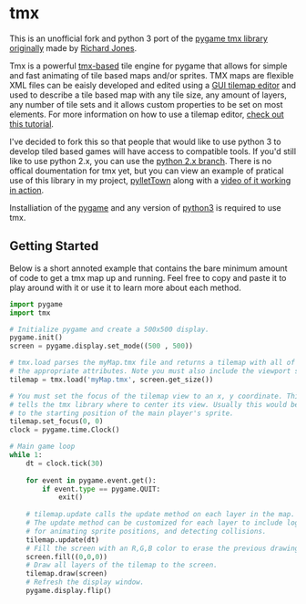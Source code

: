 tmx
===

This is an unofficial fork and python 3 port of the [pygame tmx library originally](https://bitbucket.org/r1chardj0n3s/pygame-tutorial/src/995c364f087cc24e20682f642b3b406e7e3dcdae/tmx.py) made by [Richard Jones](https://bitbucket.org/r1chardj0n3s). 

Tmx is a powerful [tmx-based](https://github.com/bjorn/tiled/wiki/TMX-Map-Format) tile engine for pygame that allows for simple and fast animating of tile based maps and/or sprites. TMX maps are flexible XML files can be eaisly developed and edited using a [GUI tilemap editor](http://www.mapeditor.org/) and used to describe a tile based map with any tile size, any amount of layers, any number of tile sets and it allows custom properties to be set on most elements. For more information on how to use a tilemap editor, [check out this tutorial](http://gamedev.tutsplus.com/tutorials/level-design/introduction-to-tiled-map-editor/).

I've decided to fork this so that people that would like to use python 3 to develop tiled based games will have access to compatible tools. If you'd still like to use python 2.x, you can use the [python 2.x branch](https://github.com/RenfredH04/tmx/tree/python2.x).
There is no offical doumentation for tmx yet, but you can view an example of pratical use of this library in my project, [pylletTown](https://github.com/RenfredH04/pylletTown) along with a [video of it working in action](http://youtu.be/KnOMXyqbxqY).

Installiation of the [pygame](http://www.pygame.org/install.html) and any version of [python3](http://www.python.org/getit/) is required to use tmx.

## Getting Started

Below is a short annoted example that contains the bare minimum amount of code to get a tmx map up and running. Feel free to copy and paste it to play around with it or use it to learn more about each method.

```python
import pygame
import tmx

# Initialize pygame and create a 500x500 display.
pygame.init()
screen = pygame.display.set_mode((500 , 500))

# tmx.load parses the myMap.tmx file and returns a tilemap with all of
# the appropriate attributes. Note you must also include the viewport size. 
tilemap = tmx.load('myMap.tmx', screen.get_size())

# You must set the focus of the tilemap view to an x, y coordinate. This 
# tells the tmx library where to center its view. Usually this would be set 
# to the starting position of the main player's sprite.
tilemap.set_focus(0, 0)
clock = pygame.time.Clock()

# Main game loop
while 1:
    dt = clock.tick(30)
    
    for event in pygame.event.get():
        if event.type == pygame.QUIT:
            exit()
    
    # tilemap.update calls the update method on each layer in the map.
    # The update method can be customized for each layer to include logic
    # for animating sprite positions, and detecting collisions.              
    tilemap.update(dt)
    # Fill the screen with an R,G,B color to erase the previous drawings.
    screen.fill((0,0,0))
    # Draw all layers of the tilemap to the screen.
    tilemap.draw(screen)
    # Refresh the display window. 
    pygame.display.flip()
```
